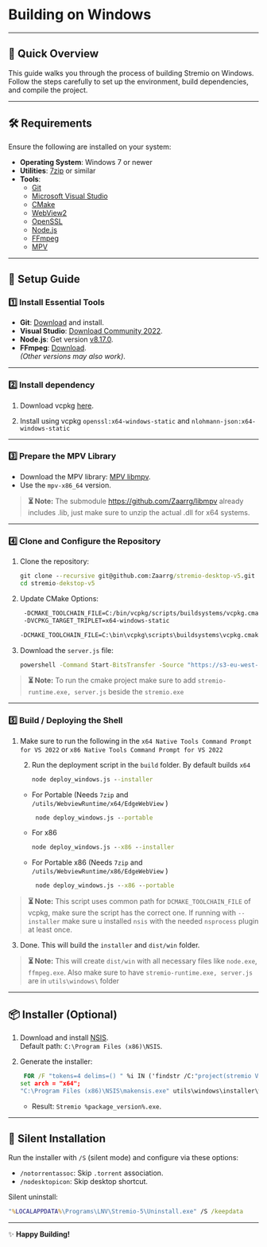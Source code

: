 
# Building on Windows

---

## 🚀 Quick Overview

This guide walks you through the process of building Stremio on Windows. Follow the steps carefully to set up the environment, build dependencies, and compile the project.

---

## 🛠️ Requirements

Ensure the following are installed on your system:

- **Operating System**: Windows 7 or newer
- **Utilities**: [7zip](https://www.7-zip.org/) or similar
- **Tools**:
    - [Git](https://git-scm.com/download/win)
    - [Microsoft Visual Studio](https://visualstudio.microsoft.com/)
    - [CMake](https://cmake.org/)
    - [WebView2](https://developer.microsoft.com/de-de/microsoft-edge/webview2/?ch=1&form=MA13LH)
    - [OpenSSL](https://slproweb.com/products/Win32OpenSSL.html)
    - [Node.js](https://nodejs.org/)
    - [FFmpeg](https://ffmpeg.org/download.html)
    - [MPV](https://sourceforge.net/projects/mpv-player-windows/)

---

## 📂 Setup Guide

### 1️⃣ **Install Essential Tools**
- **Git**: [Download](https://git-scm.com/download/win) and install.
- **Visual Studio**: [Download Community 2022](https://visualstudio.microsoft.com/de/downloads/).
- **Node.js**: Get version [v8.17.0](https://nodejs.org/dist/v8.17.0/win-x86/node.exe).
- **FFmpeg**: [Download](https://ffmpeg.zeranoe.com/builds/win32/static/ffmpeg-3.3.4-win32-static.zip).  
  *(Other versions may also work)*.

---

### 2️⃣ **Install dependency**


1. Download vcpkg [here](https://github.com/microsoft/vcpkg).

2. Install using vcpkg ``openssl:x64-windows-static`` and ``nlohmann-json:x64-windows-static``

---

### 3️⃣ **Prepare the MPV Library**

- Download the MPV library: [MPV libmpv](https://sourceforge.net/projects/mpv-player-windows/files/libmpv/).
- Use the `mpv-x86_64` version.
> **⏳ Note:** The submodule https://github.com/Zaarrg/libmpv already includes .lib, just make sure to unzip the actual .dll for x64 systems.
---

### 4️⃣ **Clone and Configure the Repository**

1. Clone the repository:
   ```cmd
   git clone --recursive git@github.com:Zaarrg/stremio-desktop-v5.git
   cd stremio-dekstop-v5
   ```
2. Update CMake Options:
   ```cmd
    -DCMAKE_TOOLCHAIN_FILE=C:/bin/vcpkg/scripts/buildsystems/vcpkg.cmake 
    -DVCPKG_TARGET_TRIPLET=x64-windows-static
   ```
   
    ```cmd
   -DCMAKE_TOOLCHAIN_FILE=C:\bin\vcpkg\scripts\buildsystems\vcpkg.cmake -DVCPKG_TARGET_TRIPLET=x86-windows-static
   ```
3. Download the `server.js` file:
   ```cmd
   powershell -Command Start-BitsTransfer -Source "https://s3-eu-west-1.amazonaws.com/stremio-artifacts/four/v%package_version%/server.js" -Destination server.js
   ```

> **⏳ Note:** To run the cmake project make sure to add `stremio-runtime.exe, server.js` beside the `stremio.exe`

---

### 5️⃣ **Build / Deploying the Shell**

1. Make sure to run the following in the `x64 Native Tools Command Prompt for VS 2022` or `x86 Native Tools Command Prompt for VS 2022`

   2. Run the deployment script in the ``build`` folder. By default builds ``x64``
      ```cmd
      node deploy_windows.js --installer
      ```
   - For Portable (Needs ``7zip`` and ``/utils/WebviewRuntime/x64/EdgeWebView`` )
     ```cmd
      node deploy_windows.js --portable
      ```
   
   - For x86
     ```cmd
     node deploy_windows.js --x86 --installer
     ```
   - For Portable x86 (Needs ``7zip`` and ``/utils/WebviewRuntime/x86/EdgeWebView`` )
     ```cmd
      node deploy_windows.js --x86 --portable
      ```


> **⏳ Note:** This script uses common path for ``DCMAKE_TOOLCHAIN_FILE`` of vcpkg, make sure the script has the correct one. If running with ``--installer`` make sure u installed ``nsis`` with the needed ``nsprocess`` plugin at least once.

3. Done. This will build the `installer` and ``dist/win`` folder.

> **⏳ Note:** This will create `dist/win` with all necessary files like `node.exe`, `ffmpeg.exe`. Also make sure to have `stremio-runtime.exe, server.js` are in `utils\windows\` folder
---

## 📦 Installer (Optional)

1. Download and install [NSIS](https://nsis.sourceforge.io/Download).  
   Default path: `C:\Program Files (x86)\NSIS`.

2. Generate the installer:
   ```cmd
    FOR /F "tokens=4 delims=() " %i IN ('findstr /C:"project(stremio VERSION" CMakeLists.txt') DO @set "package_version=%~i"
   set arch = "x64";
   "C:\Program Files (x86)\NSIS\makensis.exe" utils\windows\installer\windows-installer.nsi
   ```
    - Result: `Stremio %package_version%.exe`.

---

## 🔧 Silent Installation

Run the installer with `/S` (silent mode) and configure via these options:

- `/notorrentassoc`: Skip `.torrent` association.
- `/nodesktopicon`: Skip desktop shortcut.

Silent uninstall:
```cmd
"%LOCALAPPDATA%\Programs\LNV\Stremio-5\Uninstall.exe" /S /keepdata
```

---

✨ **Happy Building!**

